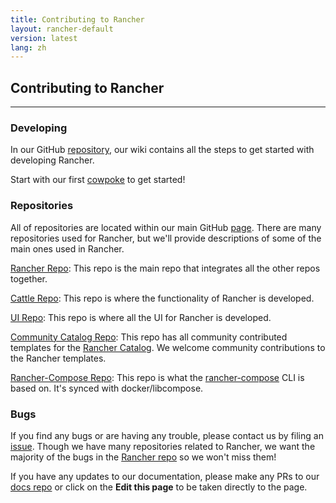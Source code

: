 ```yaml
---
title: Contributing to Rancher
layout: rancher-default
version: latest
lang: zh
---
```


## Contributing to Rancher
---

### Developing

In our GitHub [repository](https://github.com/rancher/rancher), our wiki contains all the steps to get started with developing Rancher.

Start with our first [cowpoke](https://github.com/rancher/rancher/wiki/Cowpoke-1:-Getting-Started-with-Rancher) to get started!

### Repositories

All of repositories are located within our main GitHub [page](https://github.com/rancher). There are many repositories used for Rancher, but we'll provide descriptions of some of the main ones used in Rancher.

[Rancher Repo](https://github.com/rancher/rancher): This repo is the main repo that integrates all the other repos together. 

[Cattle Repo](https://github.com/rancher/cattle): This repo is where the functionality of Rancher is developed. 

[UI Repo](https://github.com/rancher/ui): This repo is where all the UI for Rancher is developed. 

[Community Catalog Repo](https://github.com/rancher/community-catalog): This repo has all community contributed templates for the [Rancher Catalog]({{site.baseurl}}/rancher/{{page.version}}/{{page.lang}}/catalog). We welcome community contributions to the Rancher templates. 

[Rancher-Compose Repo](https://github.com/rancher/rancher-compose): This repo is what the [rancher-compose]({{site.baseurl}}/rancher/{{page.version}}/{{page.lang}}/rancher-compose/) CLI is based on. It's synced with docker/libcompose. 

### Bugs

If you find any bugs or are having any trouble, please contact us by filing an [issue](https://github.com/rancher/rancher/issues/new). Though we have many repositories related to Rancher, we want the majority of the bugs in the [Rancher repo](https://github.com/rancher/rancher) so we won't miss them!

If you have any updates to our documentation, please make any PRs to our [docs repo](https://github.com/rancher/rancher.github.io) or click on the **Edit this page** to be taken directly to the page. 
<br>
<br>